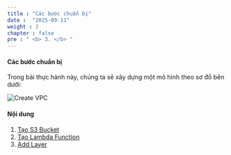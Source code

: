 ```yaml
---
title : "Các bước chuẩn bị"
date :  "2025-09-11" 
weight : 3 
chapter : false
pre : " <b> 3. </b> "
---
```


#### Các bước chuẩn bị

Trong bài thực hành này, chúng ta sẽ xây dựng một mô hình theo sơ đồ bên dưới:

![Create VPC](/images/schema.png?featherlight=false&width=90pc)


#### Nội dung

1. [Tạo S3 Bucket](https://000003.awsstudygroup.com/vi/3-prerequiste/3.1-createvpc/)
2. [Tạo Lambda Function](https://000003.awsstudygroup.com/vi/3-prerequiste/3.2-createsubnet/)
3. [Add Layer](https://000003.awsstudygroup.com/vi/3-prerequiste/3.3-createigw/)